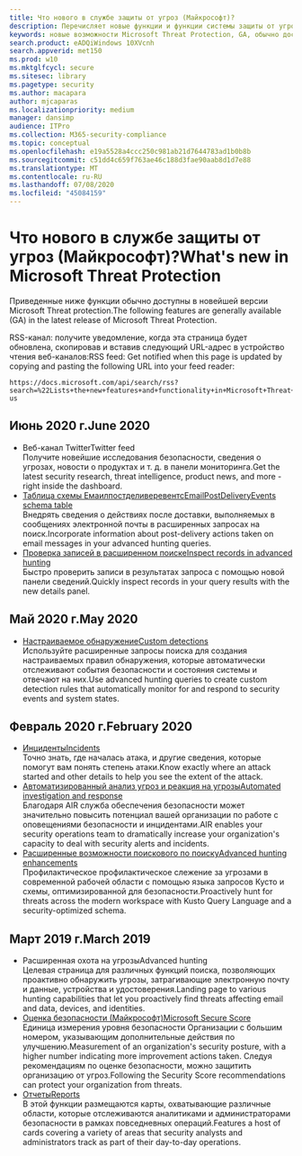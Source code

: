 ```yaml
---
title: Что нового в службе защиты от угроз (Майкрософт)?
description: Перечисляет новые функции и функции системы защиты от угроз Майкрософт
keywords: новые возможности Microsoft Threat Protection, GA, обычно доступные, возможности, доступные, новые
search.product: eADQiWindows 10XVcnh
search.appverid: met150
ms.prod: w10
ms.mktglfcycl: secure
ms.sitesec: library
ms.pagetype: security
ms.author: macapara
author: mjcaparas
ms.localizationpriority: medium
manager: dansimp
audience: ITPro
ms.collection: M365-security-compliance
ms.topic: conceptual
ms.openlocfilehash: e19a5528a4ccc250c981ab21d7644783ad1b0b8b
ms.sourcegitcommit: c51dd4c659f763ae46c188d3fae90aab8d1d7e88
ms.translationtype: MT
ms.contentlocale: ru-RU
ms.lasthandoff: 07/08/2020
ms.locfileid: "45084159"
---
```

# <a name="whats-new-in-microsoft-threat-protection"></a><span data-ttu-id="f9f2f-104">Что нового в службе защиты от угроз (Майкрософт)?</span><span class="sxs-lookup"><span data-stu-id="f9f2f-104">What's new in Microsoft Threat Protection</span></span>

<span data-ttu-id="f9f2f-105">Приведенные ниже функции обычно доступны в новейшей версии Microsoft Threat protection.</span><span class="sxs-lookup"><span data-stu-id="f9f2f-105">The following features are generally available (GA) in the latest release of Microsoft Threat Protection.</span></span>

<span data-ttu-id="f9f2f-106">RSS-канал: получите уведомление, когда эта страница будет обновлена, скопировав и вставив следующий URL-адрес в устройство чтения веб-каналов:</span><span class="sxs-lookup"><span data-stu-id="f9f2f-106">RSS feed: Get notified when this page is updated by copying and pasting the following URL into your feed reader:</span></span>
```http
https://docs.microsoft.com/api/search/rss?search=%22Lists+the+new+features+and+functionality+in+Microsoft+Threat+Protection%22&locale=en-us
```
## <a name="june-2020"></a><span data-ttu-id="f9f2f-107">Июнь 2020 г.</span><span class="sxs-lookup"><span data-stu-id="f9f2f-107">June 2020</span></span>
- <span data-ttu-id="f9f2f-108">Веб-канал Twitter</span><span class="sxs-lookup"><span data-stu-id="f9f2f-108">Twitter feed</span></span> <br> <span data-ttu-id="f9f2f-109">Получите новейшие исследования безопасности, сведения о угрозах, новости о продуктах и т. д. в панели мониторинга.</span><span class="sxs-lookup"><span data-stu-id="f9f2f-109">Get the latest security research, threat intelligence, product news, and more - right inside the dashboard.</span></span>
- [<span data-ttu-id="f9f2f-110">Таблица схемы Емаилпостделиверевентс</span><span class="sxs-lookup"><span data-stu-id="f9f2f-110">EmailPostDeliveryEvents schema table</span></span>](advanced-hunting-emailpostdeliveryevents-table.md) <br> <span data-ttu-id="f9f2f-111">Внедрять сведения о действиях после доставки, выполняемых в сообщениях электронной почты в расширенных запросах на поиск.</span><span class="sxs-lookup"><span data-stu-id="f9f2f-111">Incorporate information about post-delivery actions taken on email messages in your advanced hunting queries.</span></span>
- [<span data-ttu-id="f9f2f-112">Проверка записей в расширенном поиске</span><span class="sxs-lookup"><span data-stu-id="f9f2f-112">Inspect records in advanced hunting</span></span>](advanced-hunting-query-results.md#drill-down-from-query-results) <br> <span data-ttu-id="f9f2f-113">Быстро проверить записи в результатах запроса с помощью новой панели сведений.</span><span class="sxs-lookup"><span data-stu-id="f9f2f-113">Quickly inspect records in your query results with the new details panel.</span></span>

## <a name="may-2020"></a><span data-ttu-id="f9f2f-114">Май 2020 г.</span><span class="sxs-lookup"><span data-stu-id="f9f2f-114">May 2020</span></span>
- [<span data-ttu-id="f9f2f-115">Настраиваемое обнаружение</span><span class="sxs-lookup"><span data-stu-id="f9f2f-115">Custom detections</span></span>](custom-detections-overview.md) <br> <span data-ttu-id="f9f2f-116">Используйте расширенные запросы поиска для создания настраиваемых правил обнаружения, которые автоматически отслеживают события безопасности и состояния системы и отвечают на них.</span><span class="sxs-lookup"><span data-stu-id="f9f2f-116">Use advanced hunting queries to create custom detection rules that automatically monitor for and respond to security events and system states.</span></span>

## <a name="february-2020"></a><span data-ttu-id="f9f2f-117">Февраль 2020 г.</span><span class="sxs-lookup"><span data-stu-id="f9f2f-117">February 2020</span></span>
- [<span data-ttu-id="f9f2f-118">Инциденты</span><span class="sxs-lookup"><span data-stu-id="f9f2f-118">Incidents</span></span>](incidents-overview.md) <br> <span data-ttu-id="f9f2f-119">Точно знать, где началась атака, и другие сведения, которые помогут вам понять степень атаки.</span><span class="sxs-lookup"><span data-stu-id="f9f2f-119">Know exactly where an attack started and other details to help you see the extent of the attack.</span></span>
- [<span data-ttu-id="f9f2f-120">Автоматизированный анализ угроз и реакция на угрозы</span><span class="sxs-lookup"><span data-stu-id="f9f2f-120">Automated investigation and response</span></span>](mtp-autoir.md) <br> <span data-ttu-id="f9f2f-121">Благодаря AIR служба обеспечения безопасности может значительно повысить потенциал вашей организации по работе с оповещениями безопасности и инцидентами.</span><span class="sxs-lookup"><span data-stu-id="f9f2f-121">AIR enables your security operations team to dramatically increase your organization's capacity to deal with security alerts and incidents.</span></span>
- [<span data-ttu-id="f9f2f-122">Расширенные возможности поискового по поиску</span><span class="sxs-lookup"><span data-stu-id="f9f2f-122">Advanced hunting enhancements</span></span>](advanced-hunting-overview.md) <br> <span data-ttu-id="f9f2f-123">Профилактическое профилактическое слежение за угрозами в современной рабочей области с помощью языка запросов Кусто и схемы, оптимизированной для безопасности.</span><span class="sxs-lookup"><span data-stu-id="f9f2f-123">Proactively hunt for threats across the modern workspace with Kusto Query Language and a security-optimized schema.</span></span>

## <a name="march-2019"></a><span data-ttu-id="f9f2f-124">Март 2019 г.</span><span class="sxs-lookup"><span data-stu-id="f9f2f-124">March 2019</span></span>
- <span data-ttu-id="f9f2f-125">Расширенная охота на угрозы</span><span class="sxs-lookup"><span data-stu-id="f9f2f-125">Advanced hunting</span></span> <br> <span data-ttu-id="f9f2f-126">Целевая страница для различных функций поиска, позволяющих проактивно обнаружить угрозы, затрагивающие электронную почту и данные, устройства и удостоверения.</span><span class="sxs-lookup"><span data-stu-id="f9f2f-126">Landing page to various hunting capabilities that let you proactively find threats affecting email and data, devices, and identities.</span></span>
- [<span data-ttu-id="f9f2f-127">Оценка безопасности (Майкрософт)</span><span class="sxs-lookup"><span data-stu-id="f9f2f-127">Microsoft Secure Score</span></span>](microsoft-secure-score.md) <br> <span data-ttu-id="f9f2f-128">Единица измерения уровня безопасности Организации с большим номером, указывающим дополнительные действия по улучшению.</span><span class="sxs-lookup"><span data-stu-id="f9f2f-128">Measurement of an organization's security posture, with a higher number indicating more improvement actions taken.</span></span> <span data-ttu-id="f9f2f-129">Следуя рекомендациям по оценке безопасности, можно защитить организацию от угроз.</span><span class="sxs-lookup"><span data-stu-id="f9f2f-129">Following the Security Score recommendations can protect your organization from threats.</span></span> 
- [<span data-ttu-id="f9f2f-130">Отчеты</span><span class="sxs-lookup"><span data-stu-id="f9f2f-130">Reports</span></span>](monitoring-and-reporting.md) <br>  <span data-ttu-id="f9f2f-131">В этой функции размещаются карты, охватывающие различные области, которые отслеживаются аналитиками и администраторами безопасности в рамках повседневных операций.</span><span class="sxs-lookup"><span data-stu-id="f9f2f-131">Features a host of cards covering a variety of areas that security analysts and administrators track as part of their day-to-day operations.</span></span>
